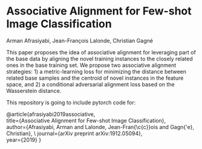 # Associative Alignment for Few-shot Image Classification
Arman Afrasiyabi, Jean-François Lalonde, Christian Gagné

This paper proposes the idea of associative alignment for leveraging part of the base data by aligning the novel training instances to the closely related ones in the base training set. We propose two associative alignment strategies: 1) a metric-learning loss for minimizing the distance between related base samples and the centroid of novel instances in the feature space, and 2) a conditional adversarial alignment loss based on the Wasserstein distance. 




This repository is going to include pytorch code for:

@article{afrasiyabi2019associative, \
  title={Associative Alignment for Few-shot Image Classification}, \
  author={Afrasiyabi, Arman and Lalonde, Jean-Fran{\c{c}}ois and Gagn{\'e}, Christian}, \ 
  journal={arXiv preprint arXiv:1912.05094}, \
  year={2019}
} 
